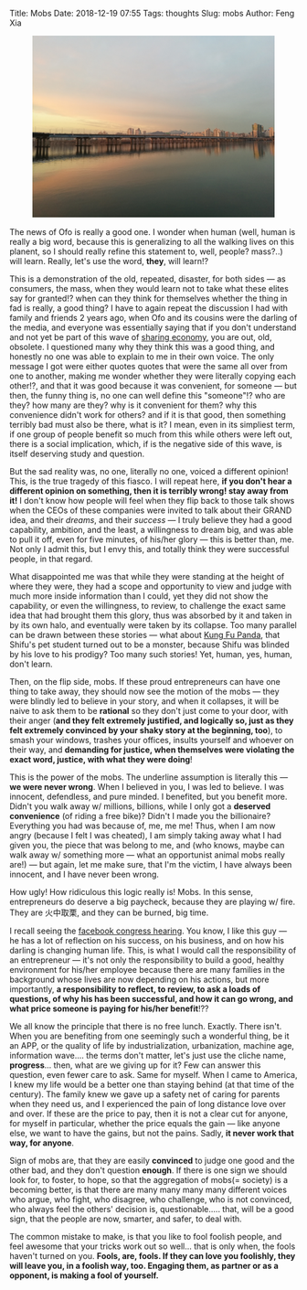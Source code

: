 Title: Mobs
Date: 2018-12-19 07:55
Tags: thoughts
Slug: mobs
Author: Feng Xia

<figure class="col s12">
  <img src="images/seoul2.jpg"/>
</figure>

The news of Ofo is really a good one. I wonder when human (well, human
is really a big word, because this is generalizing to all the walking
lives on this planent, so I should really refine this statement to,
well, people? mass?..) will learn. Really, let's use the word,
**they**, will learn!?

This is a demonstration of the old, repeated, disaster, for both
sides &mdash; as consumers, the mass, when they would learn not to
take what these elites say for granted!? when can they think for
themselves whether the thing in fad is really, a good thing? I have to
again repeat the discussion I had with family and friends 2 years
ago, when Ofo and its cousins were the darling of the media, and
everyone was essentially saying that if you don't understand and not
yet be part of this wave of [sharing economy][1], you are out, old,
obsolete. I questioned many why they think this was a good thing, and
honestly no one was able to explain to me in their own voice. The only
message I got were either quotes quotes that were the same all over
from one to another, making me wonder whether they were literally
copying each other!?, and that it was good because it was convenient,
for someone &mdash; but then, the funny thing is, no one can well
define this "someone"!? who are they? how many are they? why is it
convenient for them? why this convenience didn't work for others? and
if it is that good, then something terribly bad must also be there,
what is it? I mean, even in its simpliest term, if one group of people
benefit so much from this while others were left out, there is a
social implication, which, if is the negative side of this wave, is
itself deserving study and question. 

But the sad reality was, no one, literally no one, voiced a different
opinion! This, is the true tragedy of this fiasco. I will repeat here,
**if you don't hear a different opinion on something, then it is
terribly wrong! stay away from it!** I don't know how people will feel
when they flip back to those talk shows when the CEOs of these
companies were invited to talk about their GRAND idea, and their
_dreams_, and their _success_ &mdash; I truly believe they had a good
capability, ambition, and the least, a willingness to dream big, and
was able to pull it off, even for five minutes, of his/her glory
&mdash; this is better than, me. Not only I admit this, but I envy
this, and totally think they were successful people, in that regard.

What disappointed me was that while they were standing at the height
of where they were, they had a scope and opportunity to view and judge
with much more inside information than I could, yet they did not show
the capability, or even the willingness, to review, to challenge the
exact same idea that had brought them this glory, thus was absorbed by
it and taken in by its own halo, and eventually were taken by its
collapse. Too many parallel can be drawn between these stories &mdash;
what about [Kung Fu Panda][2], that Shifu's pet student turned out to
be a monster, because Shifu was blinded by his love to his prodigy?
Too many such stories! Yet, human, yes, human, don't learn.

Then, on the flip side, mobs. If these proud entrepreneurs can have
one thing to take away, they should now see the motion of the mobs
&mdash; they were blindly led to believe in your story, and when it
collapses, it will be naive to ask them to be **rational** so they
don't just come to your door, with their anger (**and they felt
extremely justified, and logically so, just as they felt extremely
convinced by your shaky story at the beginning, too**), to smash your
windows, trashes your offices, insults yourself and whoever on their
way, and **demanding for justice, when themselves were violating the
exact word, justice, with what they were doing**!

This is the power of the mobs. The underline assumption is literally
this &mdash; **we were never wrong**. When I believed in you, I was
led to believe. I was innocent, defendless, and pure minded. I
benefited, but you benefit more. Didn't you walk away w/ millions,
billions, while I only got a **deserved convenience** (of riding a
free bike)? Didn't I made you the billionaire? Everything you had was
because of, me, me me! Thus, when I am now angry (because I felt I was
cheated), I am simply taking away what I had given you, the piece that
was belong to me, and (who knows, maybe can walk away w/ something
more &mdash; what an opportunist animal mobs really are!) &mdash; but
again, let me make sure, that I'm the victim, I have always been
innocent, and I have never been wrong.

How ugly! How ridiculous this logic really is! Mobs. In this sense,
entrepreneurs do deserve a big paycheck, because they are playing w/
fire. They are 火中取栗, and they can be burned, big time.

I recall seeing the [facebook congress hearing][3]. You know, I like
this guy &mdash; he has a lot of reflection on his success, on his
business, and on how his darling is changing human life. This, is what
I would call the responsibility of an entrepreneur &mdash; it's not
only the responsibility to build a good, healthy environment for
his/her employee because there are many families in the background
whose lives are now depending on his actions, but more importantly,
**a responsibility to reflect, to review, to ask a loads of questions,
of why his has been successful, and how it can go wrong, and what
price someone is paying for his/her benefit**!?? 

We all know the principle that there is no free lunch. Exactly. There
isn't. When you are benefiting from one seemingly such a wonderful
thing, be it an APP, or the quality of life by industrialization,
urbanization, machine age, information wave.... the terms don't
matter, let's just use the cliche name, **progress**... then, what are
we giving up for it? Few can answer this question, even fewer care to
ask. Same for myself. When I came to America, I knew my life would be
a better one than staying behind (at that time of the century). The
family knew we gave up a safety net of caring for parents when they
need us, and I experienced the pain of long distance love over and
over. If these are the price to pay, then it is not a clear cut for
anyone, for myself in particular, whether the price equals the gain
&mdash; like anyone else, we want to have the gains, but not the
pains. Sadly, **it never work that way, for anyone**.

Sign of mobs are, that they are easily **convinced** to judge one good
and the other bad, and they don't question **enough**. If there is one
sign we should look for, to foster, to hope, so that the aggregation
of mobs(= society) is a becoming better, is that there are many many
many many different voices who argue, who fight, who disagree, who
challenge, who is not convinced, who always feel the others' decision
is, questionable..... that, will be a good sign, that the people are now,
smarter, and safer, to deal with.

The common mistake to make, is that you like to fool foolish people,
and feel awesome that your tricks work out so well... that is only
when, the fools haven't turned on you. **Fools, are, fools. If they
can love you foolishly, they will leave you, in a foolish way,
too. Engaging them, as partner or as a opponent, is making a fool of
yourself.**



[3]: https://www.youtube.com/watch?v=u-FlWZ1BOcA
[2]: https://www.imdb.com/title/tt0441773/
[1]: {filename}/thoughts/sharing%20economy.md
